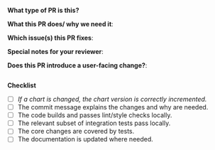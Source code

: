 **What type of PR is this?**
<!-- Bug, Chore, Documentation, Feature -->

**What this PR does/ why we need it**:
<!-- Explain, without going into the details, what this PR does, and what problem it solves. -->

**Which issue(s) this PR fixes**:
<!-- Add a link to the JIRA issue. Otherwise, put "no issue." -->

**Special notes for your reviewer**:

**Does this PR introduce a user-facing change?**:
<!--
If no, just write "NONE" in the release-note block below.
If yes, a release note is required:
Enter your extended release note in the block below. If the PR requires additional action from users switching to the new release, include the string "action required".
-->
```release-note

```

**Checklist**

* [ ] *If a chart is changed, the chart version is correctly incremented.*
* [ ] The commit message explains the changes and why are needed.
* [ ] The code builds and passes lint/style checks locally.
* [ ] The relevant subset of integration tests pass locally.
* [ ] The core changes are covered by tests.
* [ ] The documentation is updated where needed.

